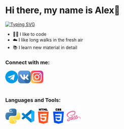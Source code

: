<h1>Hi there, my name is Alex👋</h1>

[![Typing SVG](https://readme-typing-svg.demolab.com?font=Manrope&weight=700&size=30&pause=1000&color=4B8BBE&background=FFFFDD00&width=435&lines=I'm+a+Python+Developer)](https://git.io/typing-svg)

- 👨‍💻 I like to code
- ☁️ I like long walks in the fresh air
- 📚 I learn new material in detail

<h3>Connect with me:</h3>

<div style="display: flex;">
	<a href="https://t.me/agluzhin"><img src="img/telegram-icon.png" style="width: 40px; height: 40px;" /></a>	<a href="https://vk.com/a.luzhin999"><img src="img/vk-icon.png" style="width: 40px; height: 40px;" /></a>	<a href="https://www.instagram.com/agluzhin"><img src="img/instagram-icon.png" style="width: 40px; height: 40px;" /></a>
</div>

<br/>

<h3>Languages and Tools:</h3>

<div style="display: flex;">
	<img src="img/python-icon.png" style="width: 48px; height: 48px;" />	<img src="img/vscode-icon.png" style="width: 48px; height: 48px;" />	<img src="img/html-icon.png" style="width: 48px; height: 48px;" />	<img src="img/css-icon.png" style="width: 48px; height: 48px;" />	<img src="img/sass-icon.png" style="width: 48px; height: 48px;" />
</div>